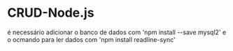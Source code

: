 # CRUD-Node.js
é necessário adicionar o banco de dados com 'npm install --save mysql2'
e o ocmando para ler dados com 'npm install readline-sync'
